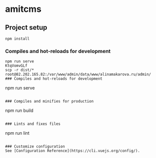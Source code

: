 # amitcms

## Project setup
```
npm install
```

### Compiles and hot-reloads for development
```
npm run serve
KtqVomvGLf
scp -r dist/* root@82.202.165.82:/var/www/admin/data/www/alinamakarova.ru/admin/
### Compiles and hot-reloads for development
```
npm run serve
```

### Compiles and minifies for production
```
npm run build
```

### Lints and fixes files
```
npm run lint
```

### Customize configuration
See [Configuration Reference](https://cli.vuejs.org/config/).
